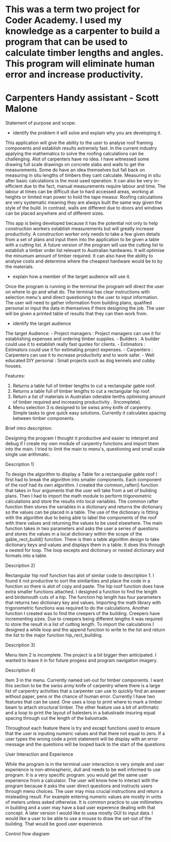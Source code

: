 # This was a term two project for Coder Academy. I used my knowledge as a carpenter to build a program that can be used to calculate timber lengths and angles. This program will eliminate human error and increase productivity.

# Carpenters Handy assistant - Scott Malone

Statement of purpose and scope:



- identify the problem it will solve and explain why you are developing it.

This application will give the ability to the user to analyse roof framing components and establish results extremely fast. In the current industry applying the mathematics to solve the 
roofing calculations can be challenging. Alot of carpenters have no idea. I have witnessed some drawing full scale drawings on concrete slabs and walls to get the measurements. Some do have an 
idea themselves but fall back on measuring in situ lengths of timbers they cant calculate. Measuring in situ after basic calculations is the most used operation. It can also be very in-efficient 
due to the fact, manual measurements require labour and time. The labour at times can be difficult due to hard accessed areas, working at heights or limited man power to hold the tape measur. 
Roofing calculations are very systematic meaning they are always built the same way given the style of the build. In contrast, walls are different due to doors and windows can be placed anywhere 
and of different sizes. 

This app is being developed because it has the potential not only to help construction workers establish measurements but will greatly increase productivity. A construction worker only 
needs to take a few given details from a set of plans and input them into the application to be given a table with a cutting list. A future version of the program will use the cutting list to
establish a timber order list relevant to Australian hardwares. It will optimise the minumum amount of timber required. It can also have the ability to analyse costs and determine where the 
cheapest hardware would be to by the materials. 

- explain how a member of the target audience will use it.

Once the program is running in the terminal the program will direct the user on where to go and what do. The terminal has clear instructions with selection menu's amd 
direct questioning to the user to input information. The user will need to gather information from building plans, qualified personal or input the data in themselves if
there designing the job. The user will be given a printed table of results that they can then work from.
- identify the target audience

The target Audience:
        - Project managers : Project managers can use it for establishing expenses and ordering timber supplies.
        - Builders : A builder could use it to establish really fast quotes for clients.
        - Estimators : Estimators could use it for estimating project expenses.
        - Carpenters : Carpenters can use it to increase productivity and to work safer.
        - Well educated DIY personal : Small projects such as dog kennels and cubby houses.


Features:

1) Returns a table full of timber lengths to cut a rectangular gable roof.
2) Returns a table full of timber lengths to cut a rectangular hip roof.
3) Return a list of materials in Australian oderable lenths optimising amount of timber required and increasing productivity . (Incomplete).
4) Menu selection 3 is designed to be swiss army knife of carpentry. Simple tasks to give quick easy solutions. Currently it calculates spacing between timber components.
   
Brief intro description:

Designing the program I thought it productive and easier to interpret and debug if I create my own module of carpentry functions and import them into the main.
I tried to limit the main to menu's, questioning and small scale single use arithmatic.

Description 1) 

To design the algorithm to display a Table for a rectangualar gable roof I first had to break the algorithm into smaller components. Each component of the 
roof had its own algorithm. I created the common_rafter() function that takes in four arguments that the user will take from a set of building plans. Then I had to 
import the math module to perform trigonometric calculations and store the results into local variables. The common rafter function then stores the variables in a dictionary and 
returns the dictionary so the values can be placed in a table. The use of the dictionary is fitting with the algorithm due to being able to label the components of the roof with there values 
and returning the values to be used elsewhere. The main function takes in two parameters and asks the user a series of questions and stores the values in a local dictionary within 
the scope of the gable_rect_build() function. There is then a table algorithm design to take dictionary keys and values and displays them in a table. It does this through 
a nested for loop. The loop excepts and dictionary or nested dictionary and formats into a table.

Description 2)

Rectangular hip roof function has alot of similar code to description 1. I found it not productive to sort the similarities and place the code in a function so there is alot of copy and paste. The hip roof function
does have extra smaller functions attached. I designed a function to find the length and birdsmouth cuts of a hip. The function hip length has four parameters that returns two dictionary key 
and values. Importing the math library with trigonometric functions was required to do the calculations. Another function I created was to find the creepers of the building. Creepers have 
incrementing sizes. Due to creepers being different lengths it was required to store the result in a list of cutting length. To import the calculations I designed a while loop and
the append function to write to the list and return the list to the major function hip_rect_building.

Description 3)

Menu item 2 is incomplete. The project is a bit bigger then anticipated. I wanted to leave it in for future progess and program navigation imagery.

Description 4)

Item 3 in the menu. Currently named set-out for timber components. I want this section to be the swiss army knife of carpentry where there is a large list of carpentry activities that a carpenter can
use to quickly find an answer without paper, pens or the chance of human error. Currently I have two features that can be used. One uses a loop to print where to mark a timber beam to attach structural
timber. The other feature use a bit of arithmatic and a loop to print the layout of balesters in a balustrade insuring equal spacing through out the length of the balustrade. 

Throughout each feature there is try and except functions used to ensure that the user is inputing numeric values and that there not equal to zero. If a user types the wrong code a print statement will be display 
with an error message and the questions will be looped back to the start of the questions

User Interaction and Experience

While the program is in the terminal user interaction is very simple and user experience is non-atmospheric, dull and needs to be well informed to use program. It is a very specific program. you would get the same 
user experience from a calculator. The user will know how to interact with the program because it asks the user direct questions and instructs users through menu choices. The user may miss crucial instructions and return 
a misleading result. For example entering numeric values are mostly in units of meters unless asked otherwise. It is common practice to use millimeters in building and a user may have a bad user experence dealing with that 
concept. A later version I would like to usea mostly GUI to input data. I would like a user to be able to use a mouse to draw the set-out of the building. That would be good user experience.

Control flow diagram




